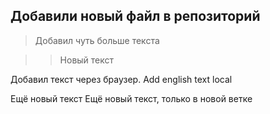 ## Добавили новый файл в репозиторий

>Добавил чуть больше текста

>>Новый текст

Добавил текст через браузер. Add english text local

Ещё новый текст
Ещё новый текст, только в новой ветке
